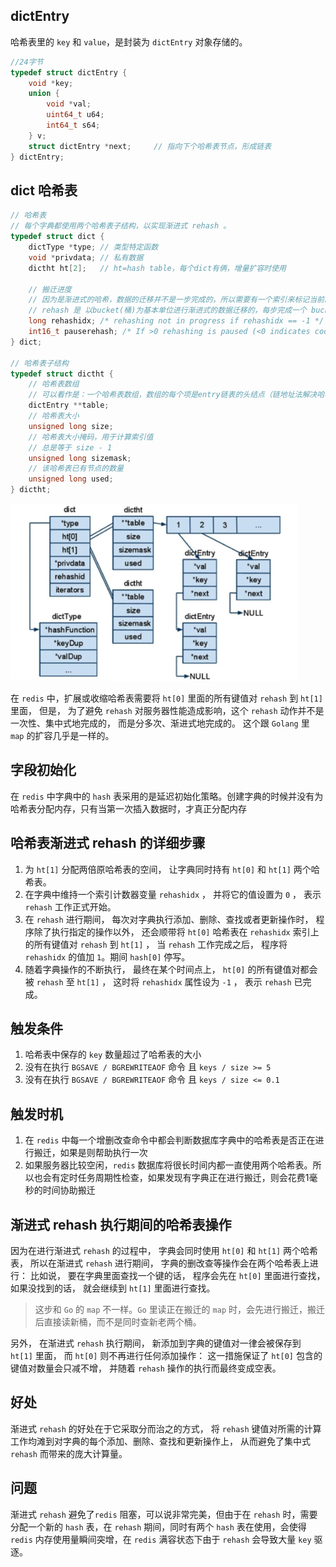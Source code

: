 ## dictEntry
哈希表里的 `key` 和 `value`，是封装为 `dictEntry` 对象存储的。

```c
//24字节
typedef struct dictEntry {
    void *key;
    union {
        void *val;
        uint64_t u64;
        int64_t s64;
    } v;
    struct dictEntry *next;     // 指向下个哈希表节点，形成链表
} dictEntry;
```





## dict 哈希表

```c
// 哈希表
// 每个字典都使用两个哈希表子结构，以实现渐进式 rehash 。
typedef struct dict {
    dictType *type; // 类型特定函数
    void *privdata; // 私有数据
    dictht ht[2];   // ht=hash table，每个dict有俩，增量扩容时使用
    
    // 搬迁进度
    // 因为是渐进式的哈希，数据的迁移并不是一步完成的，所以需要有一个索引来标记当前的搬迁进度
    // rehash 是 以bucket(桶)为基本单位进行渐进式的数据迁移的，每步完成一个 bucket 的迁移，直至所有数据迁移完毕
    long rehashidx; /* rehashing not in progress if rehashidx == -1 */
    int16_t pauserehash; /* If >0 rehashing is paused (<0 indicates coding error) */
} dict;

// 哈希表子结构
typedef struct dictht {
    // 哈希表数组
    // 可以看作是：一个哈希表数组，数组的每个项是entry链表的头结点（链地址法解决哈希冲突）
    dictEntry **table;
    // 哈希表大小
    unsigned long size;
    // 哈希表大小掩码，用于计算索引值
    // 总是等于 size - 1
    unsigned long sizemask;
    // 该哈希表已有节点的数量
    unsigned long used;
} dictht;
```

![image-20210804164931040](assets/image-20210804164931040.png)



在 `redis` 中，扩展或收缩哈希表需要将 `ht[0]` 里面的所有键值对 `rehash` 到 `ht[1]` 里面， 但是， 为了避免 `rehash` 对服务器性能造成影响，这个 `rehash` 动作并不是一次性、集中式地完成的， 而是分多次、渐进式地完成的。 这个跟 `Golang` 里 `map` 的扩容几乎是一样的。





## 字段初始化

在 `redis` 中字典中的 `hash` 表采用的是延迟初始化策略。创建字典的时候并没有为哈希表分配内存，只有当第一次插入数据时，才真正分配内存





## 哈希表渐进式 rehash 的详细步骤
1. 为 `ht[1]` 分配两倍原哈希表的空间， 让字典同时持有 `ht[0]` 和 `ht[1]` 两个哈希表。
2. 在字典中维持一个索引计数器变量 `rehashidx` ， 并将它的值设置为 `0` ， 表示 `rehash` 工作正式开始。
3. 在 `rehash` 进行期间， 每次对字典执行添加、删除、查找或者更新操作时， 程序除了执行指定的操作以外， 还会顺带将 `ht[0]` 哈希表在 `rehashidx` 索引上的所有键值对 `rehash` 到 `ht[1]` ， 当 `rehash` 工作完成之后， 程序将 `rehashidx` 的值加 `1`。期间 `hash[0]` 停写。
4. 随着字典操作的不断执行， 最终在某个时间点上， `ht[0]` 的所有键值对都会被 `rehash` 至 `ht[1]` ， 这时将 `rehashidx` 属性设为 `-1` ， 表示 `rehash` 已完成。





## 触发条件

1. 哈希表中保存的 `key` 数量超过了哈希表的大小
2. 没有在执行 `BGSAVE / BGREWRITEAOF` 命令 且 `keys / size >= 5`
3. 没有在执行 `BGSAVE / BGREWRITEAOF` 命令 且 `keys / size <= 0.1`





## 触发时机

1.  在 `redis` 中每一个增删改查命令中都会判断数据库字典中的哈希表是否正在进行搬迁，如果是则帮助执行一次
2.  如果服务器比较空闲，`redis` 数据库将很长时间内都一直使用两个哈希表。所以也会有定时任务周期性检查，如果发现有字典正在进行搬迁，则会花费1毫秒的时间协助搬迁





## 渐进式 rehash 执行期间的哈希表操作

因为在进行渐进式 `rehash` 的过程中， 字典会同时使用 `ht[0]` 和 `ht[1]` 两个哈希表， 所以在渐进式 `rehash` 进行期间， 字典的删改查等操作会在两个哈希表上进行： 比如说， 要在字典里面查找一个键的话， 程序会先在 `ht[0]` 里面进行查找， 如果没找到的话， 就会继续到 `ht[1]` 里面进行查找。

> 这步和 `Go` 的 `map` 不一样。`Go` 里读正在搬迁的 `map` 时，会先进行搬迁，搬迁后直接读新桶，而不是同时查新老两个桶。

另外， 在渐进式 `rehash` 执行期间， 新添加到字典的键值对一律会被保存到 `ht[1]` 里面， 而 `ht[0]` 则不再进行任何添加操作： 这一措施保证了 `ht[0]` 包含的键值对数量会只减不增， 并随着 `rehash` 操作的执行而最终变成空表。





## 好处

渐进式 `rehash` 的好处在于它采取分而治之的方式， 将 `rehash` 键值对所需的计算工作均滩到对字典的每个添加、删除、查找和更新操作上， 从而避免了集中式 `rehash` 而带来的庞大计算量。





## 问题

渐进式 `rehash` 避免了`redis` 阻塞，可以说非常完美，但由于在 `rehash` 时，需要分配一个新的 `hash` 表，在 `rehash` 期间，同时有两个 `hash` 表在使用，会使得 `redis` 内存使用量瞬间突增，在 `redis` 满容状态下由于 `rehash` 会导致大量 `key` 驱逐。